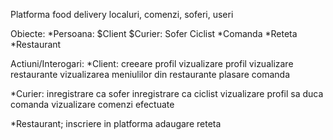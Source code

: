 Platforma food delivery
localuri, comenzi, soferi, useri

Obiecte:
*Persoana: 
  $Client
  $Curier: 
    Sofer
    Ciclist
*Comanda
*Reteta
*Restaurant

Actiuni/Interogari:
*Client:
creeare profil
vizualizare profil
vizualizare restaurante
vizualizarea meniulilor din restaurante
plasare comanda

*Curier:
inregistrare ca sofer
inregistrare ca ciclist
vizualizare profil
sa duca comanda
vizualizare comenzi efectuate

*Restaurant;
inscriere in platforma
adaugare reteta
